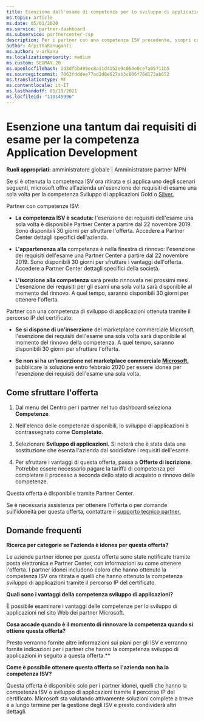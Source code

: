 ```yaml
---
title: Esenzione dall'esame di competenza per lo sviluppo di applicazioni
ms.topic: article
ms.date: 05/01/2020
ms.service: partner-dashboard
ms.subservice: partnercenter-csp
description: Per i partner con una competenza ISV precedente, scopri come ottenere un'esenzione dei requisiti dell'esame una sola volta per la competenza Sviluppo di applicazioni
author: ArpithaKanuganti
ms.author: v-arkanu
ms.localizationpriority: medium
ms.custom: SEOMAY.20
ms.openlocfilehash: 2d3dfbb409ec8a11d4152e9c064e0ce7a05711b5
ms.sourcegitcommit: 7063fdddee77ad2d8e627ab3c806f76d173ab652
ms.translationtype: MT
ms.contentlocale: it-IT
ms.lasthandoff: 05/19/2021
ms.locfileid: "110149996"
---
```

# <a name="one-time-exam-requirements-exemption-for-the-application-development-competency"></a>Esenzione una tantum dai requisiti di esame per la competenza Application Development

**Ruoli appropriati:** amministratore globale | Amministratore partner MPN

Se si è ottenuta la competenza ISV ora ritirata e si applica uno degli scenari seguenti, microsoft offre all'azienda un'esenzione dei requisiti di esame una sola volta per la competenza Sviluppo di applicazioni Gold o [Silver.](https://partner.microsoft.com/membership/application-development-competency) 

Partner con competenze ISV:

- **La competenza ISV è scaduta:** l'esenzione dei requisiti dell'esame una sola volta è disponibile Partner Center a partire dal 22 novembre 2019. Sono disponibili 30 giorni per sfruttare l'offerta. Accedere a Partner Center dettagli specifici dell'azienda.

- **L'appartenenza alla** competenza è nella finestra di rinnovo: l'esenzione dei requisiti dell'esame una Partner Center a partire dal 22 novembre 2019. Sono disponibili 30 giorni per sfruttare i vantaggi dell'offerta. Accedere a Partner Center dettagli specifici della società.

- **L'iscrizione alla competenza** sarà presto rinnovata nei prossimi mesi. L'esenzione dei requisiti per gli esami una sola volta sarà disponibile al momento del rinnovo. A quel tempo, saranno disponibili 30 giorni per ottenere l'offerta.

Partner con una competenza di sviluppo di applicazioni ottenuta tramite il percorso IP del certificato:

- **Se si dispone di un'inserzione** del marketplace commerciale Microsoft, l'esenzione dei requisiti dell'esame una sola volta sarà disponibile al momento del rinnovo della competenza. A quel tempo, saranno disponibili 30 giorni per sfruttare l'offerta.

- **Se non si ha un'inserzione nel marketplace commerciale [Microsoft,](https://azure.microsoft.com/overview/commercial-marketplace/)** pubblicare la soluzione entro febbraio 2020 per essere idonea per l'esenzione dei requisiti dell'esame una sola volta.

## <a name="how-to-take-advantage-of-your-offer"></a>Come sfruttare l'offerta

1. Dal menu del Centro per i partner nel tuo dashboard seleziona **Competenze**.
2. Nell'elenco delle competenze disponibili, lo sviluppo di applicazioni è contrassegnato come **Completato.**

3. Selezionare **Sviluppo di applicazioni.** Si noterà che è stata data una sostituzione che esenta l'azienda dal soddisfare i requisiti dell'esame. 

4. Per sfruttare i vantaggi di questa offerta, passa a **Offerte di iscrizione**. Potrebbe essere necessario pagare la tariffa di competenza per completare il processo a seconda dello stato di acquisto o rinnovo delle competenze. 

Questa offerta è disponibile tramite Partner Center.

Se è necessaria assistenza per ottenere l'offerta o per domande sull'idoneità per questa offerta, contattare il [supporto tecnico partner.](https://partner.microsoft.com/Support) 

## <a name="frequently-asked-questions"></a>Domande frequenti

**Ricerca per categorie se l'azienda è idonea per questa offerta?**

Le aziende partner idonee per questa offerta sono state notificate tramite posta elettronica e Partner Center, con informazioni su come ottenere l'offerta. I partner idonei includono coloro che hanno ottenuto la competenza ISV ora ritirata e quelli che hanno ottenuto la competenza sviluppo di applicazioni tramite il percorso IP del certificato. 

**Quali sono i vantaggi della competenza sviluppo di applicazioni?**

È possibile esaminare i vantaggi delle competenze per lo sviluppo di applicazioni nel sito Web dei partner Microsoft. 

**Cosa accade quando è il momento di rinnovare la competenza quando si ottiene questa offerta?** 

Presto verranno fornite altre informazioni sui piani per gli ISV e verranno fornite indicazioni per i partner che hanno la competenza sviluppo di applicazioni in seguito a questa offerta.**  

**Come è possibile ottenere questa offerta se l'azienda non ha la competenza ISV?**

Questa offerta è disponibile solo per i partner idonei, quelli che hanno la competenza ISV o sviluppo di applicazioni tramite il percorso IP del certificato. Microsoft sta valutando attivamente soluzioni complete a breve e a lungo termine per la gestione degli ISV e presto condividerà altri dettagli. 


